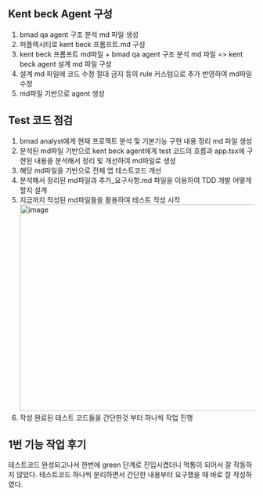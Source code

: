 ## Kent beck Agent 구성

1. bmad qa agent 구조 분석 md 파일 생성
2. 퍼플렉시티로 kent beck 프롬프트.md 구성
3. kent beck 프롬프트 md파일 + bmad qa agent 구조 분석 md 파일 => kent beck agent 설계 md 파일 구성
4. 설계 md 파일에 코드 수정 절대 금지 등의 rule 커스텀으로 추가 반영하여 md파일 수정
5. md파일 기반으로 agent 생성

## Test 코드 점검

1. bmad analyst에게 현재 프로젝트 분석 및 기본기능 구현 내용 정리 md 파일 생성
2. 분석된 md파일 기반으로 kent beck agent에게 test 코드의 흐름과 app.tsx에 구현된 내용을 분석해서 정리 및 개선하여 md파일로 생성
3. 해당 md파일을 기반으로 전체 앱 테스트코드 개선
4. 분석해서 정리된 md파일과 추가\_요구사항.md 파일을 이용하여 TDD 개발 어떻게할지 설계
5. 지금까지 작성된 md파일들을 활용하여 테스트 작성 시작
   <img width="517" height="421" alt="image" src="https://github.com/user-attachments/assets/d6b04258-3bee-44a4-8509-512293f9b907" />
6. 작성 완료된 테스트 코드들을 간단한것 부터 하나씩 작업 진행

## 1번 기능 작업 후기

테스트코드 완성되고나서 한번에 green 단계로 진입시켰더니 먹통이 되어서 잘 작동하지 않았다.
테스트코드 하나씩 분리하면서 간단한 내용부터 요구했을 때 바로 잘 작성하였다.
